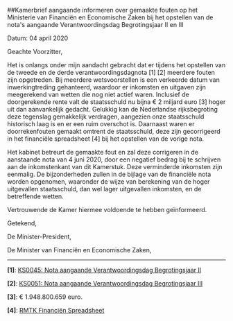 ##Kamerbrief aangaande informeren over gemaakte fouten op het Ministerie van Financiën en Economische Zaken bij het opstellen van de nota's aangaande Verantwoordingsdag Begrotingsjaar II en III 
 
Datum: 04 april 2020

Geachte Voorzitter,

Het is onlangs onder mijn aandacht gebracht dat er tijdens het opstellen van de tweede en de derde verantwoordingsdagnota \[1\] \[2\] meerdere fouten zijn opgetreden. Bij meerdere wetsvoorstellen is een verkeerde datum van inwerkingtreding gehanteerd, waardoor er inkomsten en uitgaven zijn meegerekend van wetten die nog niet actief waren. Inclusief de doorgerekende rente valt de staatsschuld nu bijna € 2 miljard euro \[3\] hoger uit dan aanvankelijk gedacht. Gelukkig kan de Nederlandse rijksbegroting deze tegenslag gemakkelijk verdragen, aangezien onze staatsschuld historisch laag is en er een ruim overschot is. Daarnaast waren er doorrekenfouten gemaakt omtrent de staatsschuld, deze zijn gecorrigeerd in het financiële spreadsheet \[4\] bij het opstellen van de vorige nota.

Het kabinet betreurt de gemaakte fout en zal deze corrigeren in de aanstaande nota van 4 juni 2020, door een negatief bedrag bij te schrijven aan de inkomstenkant van dit Kamerstuk. Deze verminderde inkomsten zijn eenmalig. De bijzonderheden zullen in de bijlage van de financiële nota worden opgenomen, waaronder de wijze van berekening van de hoger uitgevallen staatsschuld, dan wel lager uitgevallen inkomsten, en de betreffende wetten.

Vertrouwende de Kamer hiermee voldoende te hebben geïnformeerd.

Getekend,

De Minister-President,

De Minister van Financiën en Economische Zaken,

*****
**\[1\]**: [KS0045: Nota aangaande Verantwoordingsdag Begrotingsjaar II](https://www.reddit.com/r/RMTK/comments/e7m5ms/ks0045_nota_aangaande_verantwoordingsdag/)

**\[2\]**: [KS0051: Nota aangaande Verantwoordingsdag Begrotingsjaar III](https://www.reddit.com/r/RMTK/comments/fekuru/ks0051_nota_aangaande_verantwoordingsdag/)

**\[3\]**: € 1.948.800.659 euro.

**\[4\]**: [RMTK Financiën Spreadsheet](https://docs.google.com/spreadsheets/d/1oACHtCK9LUfY8qoKgW6FdyzXnfTn2guThBVex-Mdzns/edit#gid=1613838772)
